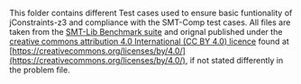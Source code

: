 This folder contains different Test cases used to ensure basic funtionality of jConstraints-z3
and compliance with the SMT-Comp test cases.
All files are taken from the [SMT-Lib Benchmark suite](http://smtlib.cs.uiowa.edu/benchmarks.shtml)
and orignal published under the 
[creative commons attribution 4.0 International (CC BY 4.0) licence](https://creativecommons.org/licenses/by/4.0/)
found at [https://creativecommons.org/licenses/by/4.0/](https://creativecommons.org/licenses/by/4.0/),
if not stated differently in the problem file.